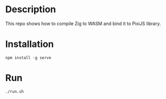 # Description

This repo shows how to compile Zig to WASM and bind it to PixiJS library.

# Installation

```
npm install -g serve
```

# Run

```
./run.sh
```

